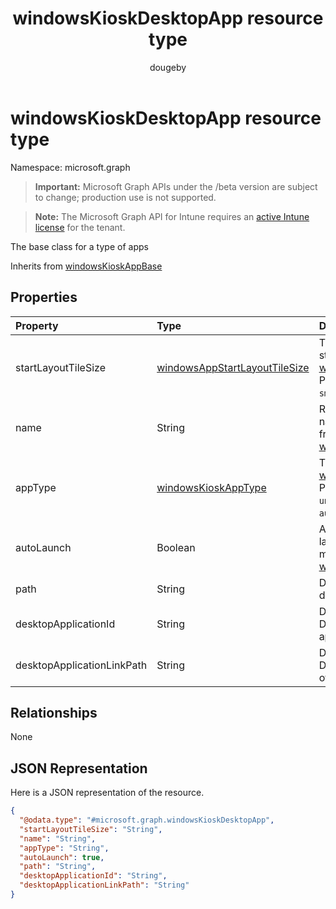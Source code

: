 ﻿---
title: "windowsKioskDesktopApp resource type"
description: "The base class for a type of apps"
author: "dougeby"
localization_priority: Normal
ms.prod: "intune"
doc_type: resourcePageType
---

# windowsKioskDesktopApp resource type

Namespace: microsoft.graph

> **Important:** Microsoft Graph APIs under the /beta version are subject to change; production use is not supported.

> **Note:** The Microsoft Graph API for Intune requires an [active Intune license](https://go.microsoft.com/fwlink/?linkid=839381) for the tenant.

The base class for a type of apps

Inherits from [windowsKioskAppBase](../resources/intune-deviceconfig-windowskioskappbase.md)

## Properties

| Property                   | Type                                                                                               | Description                                                                                                                                                                                              |
| :------------------------- | :------------------------------------------------------------------------------------------------- | :------------------------------------------------------------------------------------------------------------------------------------------------------------------------------------------------------- |
| startLayoutTileSize        | [windowsAppStartLayoutTileSize](../resources/intune-deviceconfig-windowsappstartlayouttilesize.md) | The app tile size for the start layout Inherited from [windowsKioskAppBase](../resources/intune-deviceconfig-windowskioskappbase.md). Possible values are: `hidden`, `small`, `medium`, `wide`, `large`. |
| name                       | String                                                                                             | Represents the friendly name of an app Inherited from [windowsKioskAppBase](../resources/intune-deviceconfig-windowskioskappbase.md)                                                                     |
| appType                    | [windowsKioskAppType](../resources/intune-deviceconfig-windowskioskapptype.md)                     | The app type Inherited from [windowsKioskAppBase](../resources/intune-deviceconfig-windowskioskappbase.md). Possible values are: `unknown`, `store`, `desktop`, `aumId`.                                 |
| autoLaunch                 | Boolean                                                                                            | Allow the app to be auto-launched in multi-app kiosk mode Inherited from [windowsKioskAppBase](../resources/intune-deviceconfig-windowskioskappbase.md)                                                  |
| path                       | String                                                                                             | Define the path of a desktop app                                                                                                                                                                         |
| desktopApplicationId       | String                                                                                             | Define the DesktopApplicationID of the app                                                                                                                                                               |
| desktopApplicationLinkPath | String                                                                                             | Define the DesktopApplicationLinkPath of the app                                                                                                                                                         |

## Relationships

None

## JSON Representation

Here is a JSON representation of the resource.

<!-- {
  "blockType": "resource",
  "@odata.type": "microsoft.graph.windowsKioskDesktopApp"
}
-->

```json
{
  "@odata.type": "#microsoft.graph.windowsKioskDesktopApp",
  "startLayoutTileSize": "String",
  "name": "String",
  "appType": "String",
  "autoLaunch": true,
  "path": "String",
  "desktopApplicationId": "String",
  "desktopApplicationLinkPath": "String"
}
```
